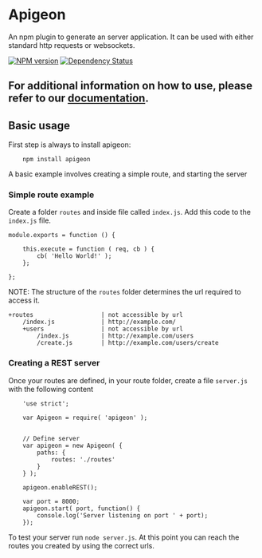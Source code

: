 # Apigeon

An npm plugin to generate an server application. It can be used with either standard http requests or websockets.

[![NPM version][npm-image]][npm-url] [![Dependency Status][depstat-image]][depstat-url]

## For additional information on how to use, please refer to our [documentation](https://github.com/vladfilipro/apigeon/blob/master/docs/content.md).

## Basic usage

First step is always to install apigeon:

```
    npm install apigeon
```

A basic example involves creating a simple route, and starting the server

### Simple route example

Create a folder `routes` and inside file called `index.js`. Add this code to the `index.js` file.

```
module.exports = function () {

    this.execute = function ( req, cb ) {
        cb( 'Hello World!' );
    };

};
```

NOTE: The structure of the `routes` folder determines the url required to access it.

```
+routes                   | not accessible by url
    /index.js             | http://example.com/
    +users                | not accessible by url
        /index.js         | http://example.com/users
        /create.js        | http://example.com/users/create
```

### Creating a REST server

Once your routes are defined, in your route folder, create a file `server.js` with the following content

```
    'use strict';

    var Apigeon = require( 'apigeon' );


    // Define server
    var apigeon = new Apigeon( {
        paths: {
            routes: './routes'
        }
    } );

    apigeon.enableREST();

    var port = 8000;
    apigeon.start( port, function() {
        console.log('Server listening on port ' + port);
    });
```

To test your server run `node server.js`. At this point you can reach the routes you created by using the correct urls.

[depstat-image]: https://david-dm.org/vladfilipro/apigeon.png
[depstat-url]: https://david-dm.org/vladfilipro/apigeon
[npm-image]: https://badge.fury.io/js/apigeon.png
[npm-url]: https://npmjs.org/package/apigeon
